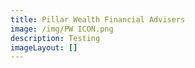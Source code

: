 ```yaml
---
title: Pillar Wealth Financial Advisers
image: /img/PW ICON.png
description: Testing
imageLayout: []
---
```





